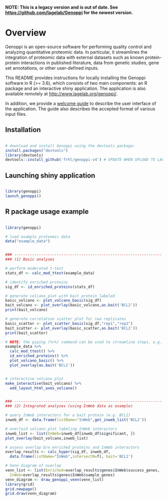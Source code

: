

**NOTE: This is a legacy version and is out of date. See https://github.com/lagelab/Genoppi for the newest version.**



# Overview

Genoppi is an open-source software for performing quality control and analyzing quantitative proteomic data. In particular, it streamlines the integration of proteomic data with external datasets such as known protein-protein interactions in published literature, data from genetic studies, gene set annotations, or other user-defined inputs.

This README provides instructions for locally installing the Genoppi software in R (>= 3.6), which consists of two main components: an R package and an interactive shiny application. The application is also available remotely at <http://www.lagelab.org/genoppi/>.

In addition, we provide a [welcome guide](inst/shiny-examples/myapp/www/welcome_guide_200415.pdf) to describe the user interface of the application. The guide also describes the accepted format of various input files.


## Installation

```R

# download and install Genoppi using the devtools package:
install.packages("devtools")
library(devtools)
devtools::install_github('frhl/genoppi-v4') # UPDATE WHEN UPLOAD TO LAGELAB

```

## Launching shiny application

```R

library(genoppi)
launch_genoppi()

```

## R package usage example

```R

library(genoppi)

# load example proteomic data
data("example_data")


### ------------------------------------------------------------------
### (1) Basic analyses

# perform moderated t-test
stats_df <- calc_mod_ttest(example_data)

# identify enriched proteins
sig_df <- id_enriched_proteins(stats_df)

# generate volcano plot with bait protein labeled
basic_volcano <- plot_volcano_basic(sig_df)
bait_volcano <- plot_overlay(basic_volcano,as.bait('BCL2'))
print(bait_volcano)

# generate correlation scatter plot for two replicates
basic_scatter <- plot_scatter_basic(sig_df,"rep1","rep2")
bait_scatter <- plot_overlay(basic_scatter,as.bait('BCL2'))
print(bait_scatter)

# NOTE: the piping (%>%) command can be used to streamline steps, e.g.: 
example_data %>%
  calc_mod_ttest() %>%
  id_enriched_proteins() %>%
  plot_volcano_basic() %>%
  plot_overlay(as.bait('BCL2'))


# interactive volcano plot
make_interactive(bait_volcano) %>%
  add_layout_html_axes_volcano()


### ------------------------------------------------------------------
### (2) Integrated analyses (using InWeb data as example)

# query InWeb interactors for a bait protein (e.g. BCL2)
inweb_df <- data.frame(listName="InWeb",get_inweb_list('BCL2'))

# overlaid volcano plot labeling InWeb interactors
inweb_list <- list(InWeb=inweb_df[inweb_df$significant, ])
plot_overlay(bait_volcano,inweb_list)

# assess overlap b/w enriched proteins and InWeb interactors
overlap_results <- calc_hyper(sig_df, inweb_df,
  data.frame(listName="InWeb",intersectN=T), bait='BCL2')

# Venn diagram of overlap
venn_list <- list(Enriched=overlap_results$genes$InWeb$success_genes,
  InWeb=overlap_results$genes$InWeb$sample_genes)
venn_diagram <- draw_genoppi_venn(venn_list)
library(grid)
grid.newpage()
grid.draw(venn_diagram)

```

